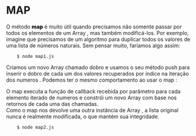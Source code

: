 # MAP 

<p>
    O método <span style='font-weight: 900;'>map</span> é muito útil quando precisamos não somente
    passar por todos os elementos de um Array , mas também
    modificá-los. Por exemplo, imagine que precisamos de um
    algoritmo para duplicar todos os valores de uma lista de números
    naturais. Sem pensar muito, faríamos algo assim:
</p>

```
    $ node map1.js
```

<p>
    Criamos um novo Array chamado dobro e usamos o seu
    método push para inserir o dobro de cada um dos valores
    recuperados por índice na iteração dos numeros . Podemos ter o
    mesmo comportamento ao usar o map :
<p>
<p>
    O map executa a função de callback recebida por parâmetro
    para cada elemento iterado de numeros e constrói um novo
    Array com base nos retornos de cada uma das chamadas. </br>Como o
    map nos devolve uma outra instância de Array , a lista original
    nunca é realmente modificada, o que mantém sua integridade.</br>
</p>

```
    $ node map2.js
```
